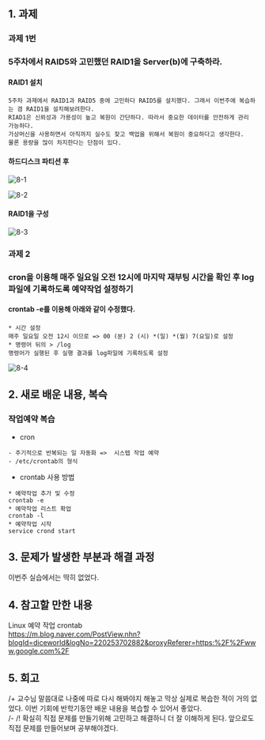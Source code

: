 ## 1. 과제 

### 과제 1번
### 5주차에서 RAID5와 고민했던 RAID1을 Server(b)에 구축하라.

#### RAID1 설치

~~~
5주차 과제에서 RAID1과 RAID5 중에 고민하다 RAID5를 설치했다. 그래서 이번주에 복습하는 겸 RAID1을 설치해보려한다.  
RIAD1은 신뢰성과 가용성이 높고 복원이 간단하다. 따라서 중요한 데이터를 안전하게 관리 가능하다.  
가상머신을 사용하면서 아직까지 실수도 잦고 백업을 위해서 복원이 중요하다고 생각한다.  
물론 용량을 많이 차지한다는 단점이 있다.  
~~~ 

#### 하드디스크 파티션 후 
![8-1](https://user-images.githubusercontent.com/49148640/116040584-2aa2e580-a6a7-11eb-9a10-d97d2f2c043d.png)




![8-2](https://user-images.githubusercontent.com/49148640/116040638-3d1d1f00-a6a7-11eb-95d7-3eb1b0abcb2a.png)

#### RAID1을 구성  
![8-3](https://user-images.githubusercontent.com/49148640/116040919-92f1c700-a6a7-11eb-93ce-8f13c1487491.png)





### 과제 2
### cron을 이용해 매주 일요일 오전 12시에 마지막 재부팅 시간을 확인 후 log파일에 기록하도록 예약작업 설정하기  


#### crontab -e를 이용해 아래와 같이 수정했다.

~~~
* 시간 설정  
매주 일요일 오전 12시 이므로 => 00 (분) 2 (시) *(일) *(월) 7(요일)로 설정  
* 명령어 뒤의 > /log  
명령어가 실행된 후 실행 결과를 log파일에 기록하도록 설정  
~~~

![8-4](https://user-images.githubusercontent.com/49148640/116040679-48704a80-a6a7-11eb-80ec-89175ddd97a7.png)


## 2. 새로 배운 내용, 복슥


###  작업예약 복습
- cron  
~~~
- 주기적으로 반복되는 일 자동화 =>  시스텝 작업 예약  
- /etc/crontab의 형식  
~~~

- crontab 사용 방법
~~~
* 예약작업 추가 및 수정   
crontab -e  
* 예약작업 리스트 확업  
crontab -l  
* 예약작업 시작  
service crond start  
~~~





## 3. 문제가 발생한 부분과 해결 과정
이번주 실습에서는 딱히 없었다.  



## 4. 참고할 만한 내용  
Linux  예약 작업 crontab  
https://m.blog.naver.com/PostView.nhn?blogId=diceworld&logNo=220253702882&proxyReferer=https:%2F%2Fwww.google.com%2F




## 5. 회고
/+ 교수님 말씀대로 나중에 따로 다시 해봐야지 해놓고 막상 실제로 복습한 적이 거의 없었다. 이번 기회에 반학기동안 배운 내용을 복습할 수 있어서 좋았다.  
/- 
/! 확실히 직접 문제를 만들기위해 고민하고 해결하니 더 잘 이해하게 된다. 앞으로도 직접 문제를 만들어보며 공부해야겠다.
